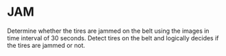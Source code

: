 # JAM

Determine whether the tires are jammed on the belt using the images in 
time interval of 30 seconds. Detect tires on the belt and logically
decides if the tires are jammed or not.
